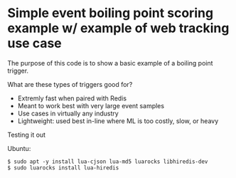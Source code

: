 # Simple event boiling point scoring example w/ example of web tracking use case

The purpose of this code is to show a basic example of a boiling point trigger. 

What are these types of triggers good for?
* Extremly fast when paired with Redis
* Meant to work best with very large event samples
* Use cases in virtually any industry
* Lightweight: used best in-line where ML is too costly, slow, or heavy

Testing it out

Ubuntu:

    $ sudo apt -y install lua-cjson lua-md5 luarocks libhiredis-dev
    $ sudo luarocks install lua-hiredis




